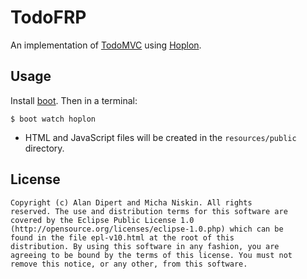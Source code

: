 # TodoFRP

An implementation of [TodoMVC][1] using [Hoplon][2].

## Usage

Install [boot][4]. Then in a terminal:

```
$ boot watch hoplon
```

* HTML and JavaScript files will be created in the `resources/public` directory.

[1]: http://todomvc.com
[2]: http://github.com/tailrecursion/hoplon
[3]: http://micha.github.com/todofrp
[4]: https://github.com/tailrecursion/boot

## License

```
Copyright (c) Alan Dipert and Micha Niskin. All rights
reserved. The use and distribution terms for this software are
covered by the Eclipse Public License 1.0
(http://opensource.org/licenses/eclipse-1.0.php) which can be
found in the file epl-v10.html at the root of this
distribution. By using this software in any fashion, you are
agreeing to be bound by the terms of this license. You must not
remove this notice, or any other, from this software.
```
